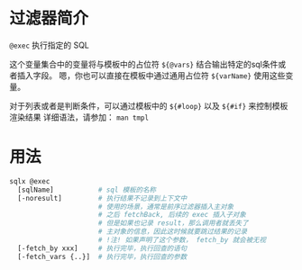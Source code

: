 # 过滤器简介

`@exec` 执行指定的 SQL

这个变量集合中的变量将与模板中的占位符 `${@vars}` 结合输出特定的sql条件或者插入字段。
嗯，你也可以直接在模板中通过通用占位符 `${varName}` 使用这些变量。

对于列表或者是判断条件，可以通过模板中的 `${#loop}` 以及  `${#if}` 来控制模板渲染结果
详细语法，请参加： `man tmpl`


# 用法

```bash
sqlx @exec 
  [sqlName]           # sql 模板的名称
  [-noresult]         # 执行结果不记录到上下文中
                      # 使用的场景，通常是前序过滤器插入主对象
                      # 之后 fetchBack, 后续的 exec 插入子对象
                      # 但是如果也记录 result，那么调用者就丢失了
                      # 主对象的信息，因此这时候就要跳过结果的记录
                      # !注! 如果声明了这个参数， fetch_by 就会被无视
  [-fetch_by xxx]     # 执行完毕，执行回查的语句
  [-fetch_vars {..}]  # 执行完毕，执行回查的参数
```


